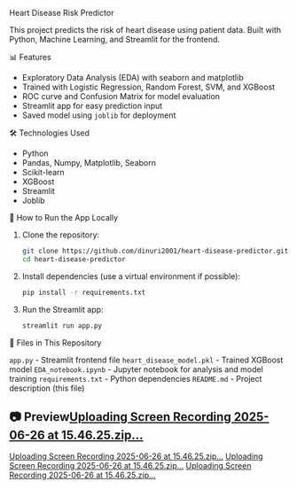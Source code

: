  Heart Disease Risk Predictor

This project predicts the risk of heart disease using patient data. Built with Python, Machine Learning, and Streamlit for the frontend.

📊 Features

- Exploratory Data Analysis (EDA) with seaborn and matplotlib
- Trained with Logistic Regression, Random Forest, SVM, and XGBoost
- ROC curve and Confusion Matrix for model evaluation
- Streamlit app for easy prediction input
- Saved model using `joblib` for deployment

 🛠️ Technologies Used

- Python
- Pandas, Numpy, Matplotlib, Seaborn
- Scikit-learn
- XGBoost
- Streamlit
- Joblib

 🚀 How to Run the App Locally

1. Clone the repository:
    ```bash
    git clone https://github.com/dinuri2001/heart-disease-predictor.git
    cd heart-disease-predictor
    ```

2. Install dependencies (use a virtual environment if possible):
    ```bash
    pip install -r requirements.txt
    ```

3. Run the Streamlit app:
    ```bash
    streamlit run app.py
    ```

📁 Files in This Repository


`app.py` - Streamlit frontend file 
 `heart_disease_model.pkl` - Trained XGBoost model 
 `EDA_notebook.ipynb` - Jupyter notebook for analysis and model training 
 `requirements.txt` - Python dependencies 
 `README.md` - Project description (this file) 

## 📷 Preview[Uploading Screen Recording 2025-06-26 at 15.46.25.zip…]()
[Uploading Screen Recording 2025-06-26 at 15.46.25.zip…]()
[Uploading Screen Recording 2025-06-26 at 15.46.25.zip…]()
[Uploading Screen Recording 2025-06-26 at 15.46.25.zip…]()



